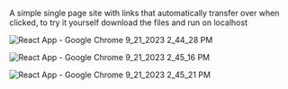 A simple single page site with links that automatically transfer over when clicked, to try it yourself download the files and run on localhost 

![React App - Google Chrome 9_21_2023 2_44_28 PM](https://github.com/BermudaOG/single-page-link/assets/132487356/724154dc-cbab-4150-a307-10b34975fd90)


![React App - Google Chrome 9_21_2023 2_45_16 PM](https://github.com/BermudaOG/single-page-link/assets/132487356/6d1abee8-0c13-40ea-803b-ca00be4703d6)


![React App - Google Chrome 9_21_2023 2_45_21 PM](https://github.com/BermudaOG/single-page-link/assets/132487356/2c68be92-121f-495a-a6fe-f954143984bf)

